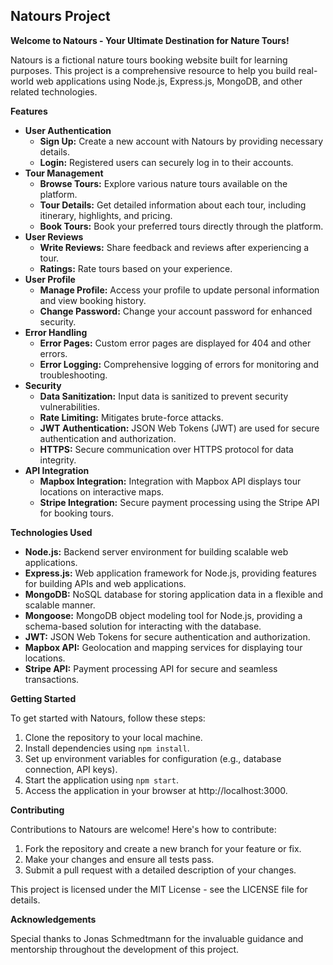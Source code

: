 ## Natours Project

**Welcome to Natours - Your Ultimate Destination for Nature Tours!**

Natours is a fictional nature tours booking website built for learning purposes. This project is a comprehensive resource to help you build real-world web applications using Node.js, Express.js, MongoDB, and other related technologies.


**Features**

* **User Authentication**
    * **Sign Up:** Create a new account with Natours by providing necessary details.
    * **Login:** Registered users can securely log in to their accounts.
* **Tour Management**
    * **Browse Tours:** Explore various nature tours available on the platform.
    * **Tour Details:** Get detailed information about each tour, including itinerary, highlights, and pricing.
    * **Book Tours:** Book your preferred tours directly through the platform.  
* **User Reviews**
    * **Write Reviews:** Share feedback and reviews after experiencing a tour.
    * **Ratings:** Rate tours based on your experience.
* **User Profile**
    * **Manage Profile:** Access your profile to update personal information and view booking history.
    * **Change Password:** Change your account password for enhanced security.
* **Error Handling**
    * **Error Pages:** Custom error pages are displayed for 404 and other errors.
    * **Error Logging:** Comprehensive logging of errors for monitoring and troubleshooting.
* **Security**
    * **Data Sanitization:** Input data is sanitized to prevent security vulnerabilities.
    * **Rate Limiting:** Mitigates brute-force attacks.
    * **JWT Authentication:** JSON Web Tokens (JWT) are used for secure authentication and authorization.
    * **HTTPS:** Secure communication over HTTPS protocol for data integrity.
* **API Integration**
    * **Mapbox Integration:** Integration with Mapbox API displays tour locations on interactive maps.
    * **Stripe Integration:** Secure payment processing using the Stripe API for booking tours.


**Technologies Used**

* **Node.js:** Backend server environment for building scalable web applications.
* **Express.js:** Web application framework for Node.js, providing features for building APIs and web applications.
* **MongoDB:** NoSQL database for storing application data in a flexible and scalable manner.
* **Mongoose:** MongoDB object modeling tool for Node.js, providing a schema-based solution for interacting with the database.
* **JWT:** JSON Web Tokens for secure authentication and authorization.
* **Mapbox API:** Geolocation and mapping services for displaying tour locations.
* **Stripe API:** Payment processing API for secure and seamless transactions.


**Getting Started**

To get started with Natours, follow these steps:

1. Clone the repository to your local machine.
2. Install dependencies using `npm install`.
3. Set up environment variables for configuration (e.g., database connection, API keys).
4. Start the application using `npm start`.
5. Access the application in your browser at http://localhost:3000.


**Contributing**

Contributions to Natours are welcome! Here's how to contribute:

1. Fork the repository and create a new branch for your feature or fix.
2. Make your changes and ensure all tests pass.
3. Submit a pull request with a detailed description of your changes.


This project is licensed under the MIT License - see the LICENSE file for details.


**Acknowledgements**

Special thanks to Jonas Schmedtmann for the invaluable guidance and mentorship throughout the development of this project.
